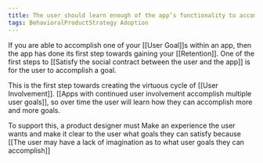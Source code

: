 ```yaml
---
title: The user should learn enough of the app’s functionality to accomplish a goal
tags: BehavioralProductStrategy Adoption
---
```

If you are able to accomplish one of your [[User Goal]]s within an app, then the app has done its first step towards gaining your [[Retention]]. One of the first steps to [[Satisfy the social contract between the user and the app]] is for the user to accomplish a goal.

This is the first step towards creating the virtuous cycle of [[User Involvement]]. [[Apps with continued user involvement accomplish multiple user goals]], so over time the user will learn how they can accomplish more and more goals.

To support this, a product designer must Make an experience the user wants and make it clear to the user what goals they can satisfy because [[The user may have a lack of imagination as to what user goals they can accomplish]]